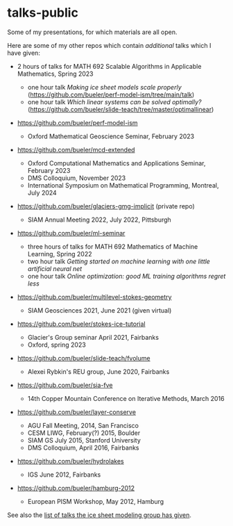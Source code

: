talks-public
============

Some of my presentations, for which materials are all open.

Here are some of my other repos which contain *additional* talks which I have given:

  * 2 hours of talks for MATH 692 Scalable Algorithms in Applicable Mathematics, Spring 2023
      * one hour talk _Making ice sheet models scale properly_ (https://github.com/bueler/perf-model-ism/tree/main/talk)
      * one hour talk _Which linear systems can be solved optimally?_ (https://github.com/bueler/slide-teach/tree/master/optimallinear)

  * https://github.com/bueler/perf-model-ism
      * Oxford Mathematical Geoscience Seminar, February 2023

  * https://github.com/bueler/mcd-extended
      * Oxford Computational Mathematics and Applications Seminar, February 2023
      * DMS Colloquium, November 2023
      * International Symposium on Mathematical Programming, Montreal, July 2024

  * https://github.com/bueler/glaciers-gmg-implicit (private repo)
      * SIAM Annual Meeting 2022, July 2022, Pittsburgh

  * https://github.com/bueler/ml-seminar
      * three hours of talks for MATH 692 Mathematics of Machine Learning, Spring 2022
      * two hour talk _Getting started on machine learning with one little artificial neural net_
      * one hour talk _Online optimization: good ML training algorithms regret less_

  * https://github.com/bueler/multilevel-stokes-geometry
      * SIAM Geosciences 2021, June 2021 (given virtual)

  * https://github.com/bueler/stokes-ice-tutorial
      * Glacier's Group seminar April 2021, Fairbanks
      * Oxford, spring 2023

  * https://github.com/bueler/slide-teach/fvolume
      * Alexei Rybkin's REU group, June 2020, Fairbanks

  * https://github.com/bueler/sia-fve
      * 14th Copper Mountain Conference on Iterative Methods, March 2016

  * https://github.com/bueler/layer-conserve
      * AGU Fall Meeting, 2014, San Francisco
      * CESM LIWG, February(?) 2015, Boulder
      * SIAM GS July 2015, Stanford University
      * DMS Colloquium, April 2016, Fairbanks

  * https://github.com/bueler/hydrolakes
      * IGS June 2012, Fairbanks

  * https://github.com/bueler/hamburg-2012
      * European PISM Workshop, May 2012, Hamburg

See also the [list of talks the ice sheet modeling group has given](http://pism.github.io/uaf-iceflow/).
